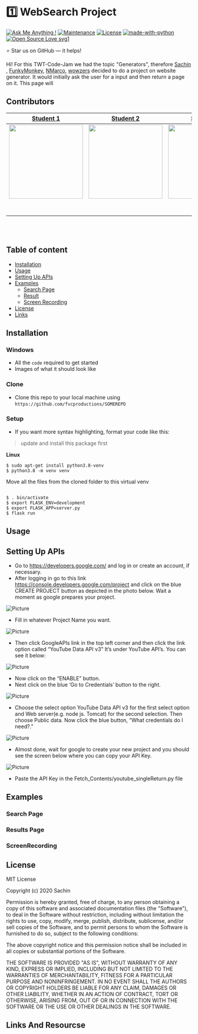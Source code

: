 # 1️⃣ WebSearch Project
[![Ask Me Anything !](https://img.shields.io/badge/Ask%20me-anything-1abc9c.svg)](https://GitHub.com/Naereen/ama)
[![Maintenance](https://img.shields.io/badge/Maintained%3F-yes-green.svg)](https://GitHub.com/Naereen/StrapDown.js/graphs/commit-activity)
[![License](https://img.shields.io/badge/License-Apache%202.0-yellowgreen.svg)](https://opensource.org/licenses/Apache-2.0) 
[![made-with-python](https://img.shields.io/badge/Made%20with-Python-1f425f.svg)](https://www.python.org/)
[![Open Source Love svg1](https://badges.frapsoft.com/os/v1/open-source.svg?v=103)](https://github.com/ellerbrock/open-source-badges/)

:star: Star us on GitHub — it helps!

Hi! For this TWT-Code-Jam we had the topic "Generators", therefore [Sachin](https://github.com/Shivansh-007) , [FunkyMonkey](https://github.com/Roshannarma), [NMarco](https://github.com/marco-create), [wowzers](https://github.com/tshe777) decided to do a project on website generator.
It would initially ask the user for a input and then return a page on it. This page will 

##  Contributors


|                                       [Student 1](https://github.com/)                                        |                                       [Student 2](https://github.com/)                                        |                                       [Student 3](https://github.com/)                                        |                                       [Student 4](https://github.com/)                                        |
| :-----------------------------------------------------------------------------------------------------------: | :-----------------------------------------------------------------------------------------------------------: | :-----------------------------------------------------------------------------------------------------------: | :-----------------------------------------------------------------------------------------------------------: | 
|                      [<img src="https://www.dalesjewelers.com/wp-content/uploads/2018/10/placeholder-silhouette-male.png" width = "200" />](https://github.com/)                       |                      [<img src="https://www.dalesjewelers.com/wp-content/uploads/2018/10/placeholder-silhouette-female.png" width = "200" />](https://github.com/)                       |                      [<img src="https://www.dalesjewelers.com/wp-content/uploads/2018/10/placeholder-silhouette-male.png" width = "200" />](https://github.com/)                       |                      [<img src="https://www.dalesjewelers.com/wp-content/uploads/2018/10/placeholder-silhouette-female.png" width = "200" />](https://github.com/)                       |                      [<img src="https://www.dalesjewelers.com/wp-content/uploads/2018/10/placeholder-silhouette-male.png" width = "200" />](https://github.com/)                       |
|                 [<img src="https://github.com/favicon.ico" width="15"> ](https://github.com/)                 |            [<img src="https://github.com/favicon.ico" width="15"> ](https://github.com/honda0306)             |           [<img src="https://github.com/favicon.ico" width="15"> ](https://github.com/Mister-Corn)            |          [<img src="https://github.com/favicon.ico" width="15"> ](https://github.com/NandoTheessen)           |
| [ <img src="https://static.licdn.com/sc/h/al2o9zrvru7aqj8e1x2rzsrca" width="15"> ](https://www.linkedin.com/) | [ <img src="https://static.licdn.com/sc/h/al2o9zrvru7aqj8e1x2rzsrca" width="15"> ](https://www.linkedin.com/) | [ <img src="https://static.licdn.com/sc/h/al2o9zrvru7aqj8e1x2rzsrca" width="15"> ](https://www.linkedin.com/) | [ <img src="https://static.licdn.com/sc/h/al2o9zrvru7aqj8e1x2rzsrca" width="15"> ](https://www.linkedin.com/) |

<br>
<br>


## Table of content

- [Installation](#installation)
- [Usage](#Usage)
- [Setting Up APIs](#Setting-Up-APIs)
- [Examples](#Exampl.es)
    - [Search Page](#Search-Page)
    - [Result](#Results-Page)
    - [Screen Recording](#iScreenRecording)
- [License](#License)
- [Links](#Links-And-Resourcse)

## Installation

### Windows


- All the `code` required to get started
- Images of what it should look like

### Clone

- Clone this repo to your local machine using `https://github.com/fvcproductions/SOMEREPO`

### Setup

- If you want more syntax highlighting, format your code like this:

> update and install this package first

**Linux**
```shell
$ sudo apt-get install python3.8-venv
$ python3.8 -m venv venv
```

Move all the files from the cloned folder to this virtual venv

```shell

```


```shell
$ . bin/activate
$ export FLASK_ENV=development
$ export FLASK_APP=server.py
$ flask run
```



## Usage

## Setting Up APIs

- Go to https://developers.google.com/ and log in or create an account, if necessary.
- After logging in go to this link https://console.developers.google.com/project and click on the blue CREATE PROJECT button as depicted in the photo below. Wait a moment as google prepares your project.

![Picture](http://www.slickremix.com/wp-content/uploads/2015/04/Screen-Shot-2016-08-06-at-4.12.36-PM.png)
- Fill in whatever Project Name you want.

![Picture](http://www.slickremix.com/wp-content/uploads/2015/04/Screen-Shot-2016-08-06-at-4.14.40-PM.png)
- Then click GoogleAPIs link in the top left corner and then click the link option called “YouTube Data API v3” It’s under YouTube API’s. You can see it below:

![Picture](https://plugins360.com/wp-content/uploads/2018/11/youtube-data-api-v3-box.png)
- Now click on the “ENABLE” button.
- Next click on the blue ‘Go to Credentials’ button to the right.

![Picture](http://www.slickremix.com/wp-content/uploads/2015/04/Screen-Shot-2016-08-06-at-4.17.34-PM.png)
- Choose the select option YouTube Data API v3 for the first select option and Web server(e.g. node js. Tomcat) for the second selection. Then choose Public data. Now click the blue button, “What credentials do I need?.”

![Picture](http://www.slickremix.com/wp-content/uploads/2015/04/Screen-Shot-2016-08-06-at-4.21.07-PM.png)
- Almost done, wait for google to create your new project and you should see the screen below where you can copy your API Key.

![Picture](http://www.slickremix.com/wp-content/uploads/2015/04/Screen-Shot-2016-08-06-at-4.21.38-PM.png)
- Paste the API Key in the Fetch_Contents/youtube_singleReturn.py file

## Examples

### Search Page

### Results Page

### ScreenRecording

## License

MIT License

Copyright (c) 2020 Sachin

Permission is hereby granted, free of charge, to any person obtaining a copy
of this software and associated documentation files (the "Software"), to deal
in the Software without restriction, including without limitation the rights
to use, copy, modify, merge, publish, distribute, sublicense, and/or sell
copies of the Software, and to permit persons to whom the Software is
furnished to do so, subject to the following conditions:

The above copyright notice and this permission notice shall be included in all
copies or substantial portions of the Software.

THE SOFTWARE IS PROVIDED "AS IS", WITHOUT WARRANTY OF ANY KIND, EXPRESS OR
IMPLIED, INCLUDING BUT NOT LIMITED TO THE WARRANTIES OF MERCHANTABILITY,
FITNESS FOR A PARTICULAR PURPOSE AND NONINFRINGEMENT. IN NO EVENT SHALL THE
AUTHORS OR COPYRIGHT HOLDERS BE LIABLE FOR ANY CLAIM, DAMAGES OR OTHER
LIABILITY, WHETHER IN AN ACTION OF CONTRACT, TORT OR OTHERWISE, ARISING FROM,
OUT OF OR IN CONNECTION WITH THE SOFTWARE OR THE USE OR OTHER DEALINGS IN THE
SOFTWARE.


## Links And Resourcse

